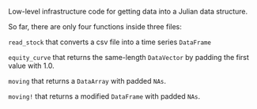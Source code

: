 Low-level infrastructure code for getting data into a Julian data structure.

So far, there are only four functions inside three files:

`read_stock` that converts a csv file into a time series `DataFrame`    

`equity_curve` that returns the same-length `DataVector` by padding the first value with 1.0.

`moving` that returns a `DataArray` with padded `NAs`.

`moving!` that returns a modified `DataFrame` with padded `NAs`.

